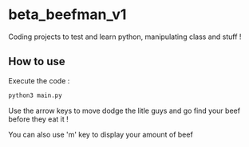 # beta_beefman_v1
Coding projects to test and learn python, manipulating class and stuff !

## How to use

Execute the code :
```bash
python3 main.py
```
Use the arrow keys to move dodge the litle guys and go find your beef before they eat it !

You can also use 'm' key to display your amount of beef

